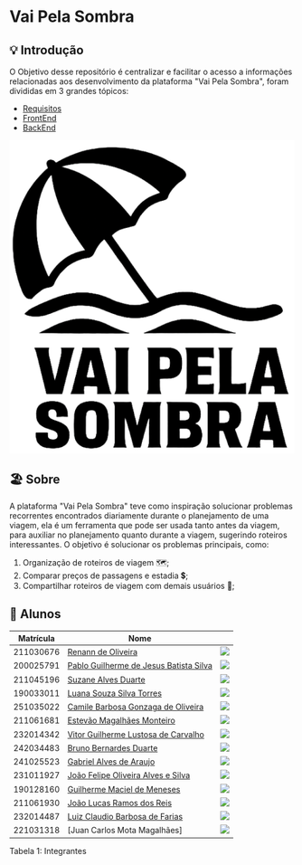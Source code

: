 # Vai Pela Sombra
## 💡 Introdução

<div class="flex-container">
  <div class="flex-text">
    O Objetivo desse repositório é centralizar e facilitar o acesso a informações relacionadas aos desenvolvimento da plataforma "Vai Pela Sombra", foram divididas em 3 grandes tópicos: 
    <ul>
      <li><a href="Requisitos/">Requisitos</a></li>
      <li><a href="FrontEnd/">FrontEnd</a></li>
      <li><a href="BackEnd/">BackEnd</a></li>
    </ul>
  </div>
  <div class="flex-image-container">
    <img src="img/logo_completa.png" alt="logo completa" class="flex-image">
  </div>
</div>


## 🏖️ Sobre

A plataforma "Vai Pela Sombra" teve como inspiração solucionar problemas recorrentes encontrados diariamente 
durante o planejamento de uma viagem, ela é um ferramenta que pode ser usada tanto antes da viagem, para auxiliar no planejamento
quanto durante a viagem, sugerindo roteiros interessantes.
O objetivo é solucionar os problemas principais, como:

1. Organização de roteiros de viagem 🗺️;
2. Comparar preços de passagens e estadia 💲;
3. Compartilhar roteiros de viagem com demais usuários 👋;

## 👥 Alunos

| Matrícula   | Nome                                       |                                                                                          |
|-------------|--------------------------------------------|------------------------------------------------------------------------------------------|
| 211030676   | [Renann de Oliveira](https://github.com/renannOgomes) | <img src="https://github.com/renannOgomes.png" width="120px">                           |
| 200025791   | [Pablo Guilherme de Jesus Batista Silva](https://github.com/PabloGJBS) | <img src="https://github.com/PabloGJBS.png" width="120px">                               |
| 211045196   | [Suzane Alves Duarte](https://github.com/suzaneaduarte) | <img src="https://github.com/suzaneaduarte.png" width="120px">                           |
| 190033011   | [Luana Souza Silva Torres](https://github.com/luanatorress) | <img src="https://github.com/luanatorress.png" width="120px">                           |
| 251035022   | [Camile Barbosa Gonzaga de Oliveira](https://github.com/Camile0318) | <img src="https://github.com/Camile0318.png" width="120px">                              |
| 211061681   | [Estevão Magalhães Monteiro](https://github.com/Estevao468) | <img src="https://github.com/Estevao468.png" width="120px">                              |
| 232014342   | [Vitor Guilherme Lustosa de Carvalho](https://github.com/Vitorlustosa) | <img src="https://github.com/Vitorlustosa.png" width="120px">                            |
| 242034483   | [Bruno Bernardes Duarte](https://github.com/bbduarte) | <img src="https://github.com/bbduarte.png" width="120px">                                |
| 241025523   | [Gabriel Alves de Araujo](https://github.com/CODEbugging3000) | <img src="https://github.com/CODEbugging3000.png" width="120px">                         |
| 231011927   | [João Felipe Oliveira Alves e Silva](https://github.com/MrBolt2005) | <img src="https://github.com/MrBolt2005.png" width="120px">                              |
| 190128160   | [Guilherme Maciel de Meneses](https://github.com/Guilhermemm3) | <img src="https://github.com/Guilhermemm3.png" width="120px">                            |
| 211061930   | [João Lucas Ramos dos Reis](https://github.com/joaolramos) | <img src="https://github.com/joaolramos.png" width="120px">                              |
| 232014487   | [Luiz Claudio Barbosa de Farias](https://github.com/LuizFarias21) | <img src="https://github.com/LuizFarias21.png" width="120px">                            |
| 221031318   | [Juan Carlos Mota Magalhães] | <img src="https://github.com/testestes.png" width="120px">                               |


Tabela 1: Integrantes

